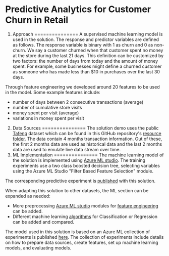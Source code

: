 # Predictive Analytics for Customer Churn in Retail

1. Approach
===============
A supervised machine learning model is used in the solution. The response and predictor variables are defined as follows. The response variable is binary with 1 as churn and 0 as non-churn. We say a customer churned when that customer spent no money at the store during the last 21 days. This definition can be customized by two factors: the number of days from today and the amount of money spent. For example, some businesses might define a churned customer as someone who has made less than $10 in purchases over the last 30 days. 

Through feature engineering we developed around 20 features to be used in the model. Some example features include:
- number of days between 2 consecutive transactions (average)
- number of cumulative store visits 
- money spent per visit (average)
- variations in money spent per visit
2. Data Sources
===============
The solution demo uses the public [Tafeng](ttp://recsyswiki.com/wiki/Grocery_shopping_datasets) dataset which can be found in this GitHub repository's [resource folder](https://github.com/Azure/cortana-intelligence-churn-prediction-solution/tree/master/Technical%20Deployment%20Guide/resource). The data contain 4 months transaction information. Out of these, the first 2 months data are used as historical data and the last 2 months data are used to emulate live data stream over time. 
3. ML Implementation
===============
The machine learning model of the solution is implemented using [Azure ML studio](https://studio.azureml.net/). The training experiments use a two class boosted decision tree, selecting variables using the Azure ML Studio "Filter Based Feature Selection" module.

The corresponding predictive experiment is [published](https://gallery.cortanaintelligence.com/Experiment/Retail-Churn-Predictive-Exp-1) with this solution. 

When adapting this solution to other datasets, the ML section can be expanded as needed:  
- More preprocessing [Azure ML studio](https://studio.azureml.net/) modules for [feature engineering](https://msdn.microsoft.com/en-us/library/azure/dn905834.aspx) can be added.  
- Different machine learning [algorithms](https://msdn.microsoft.com/en-us/library/azure/dn905812.aspx) for Classification or Regression can be added and compared.  

The model used in this solution is based on an Azure ML collection of experiments is published [here](https://gallery.cortanaintelligence.com/Collection/Retail-Customer-Churn-Prediction-Template-1). The collection of experiments include details on how to prepare data sources, create features, set up machine learning models, and evaluating models.


